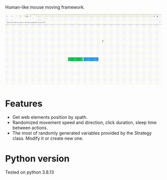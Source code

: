 Human-like mouse moving framework.

![](humouse.gif)

# Features

- Get web elements position by xpath.
- Randomized movement speed and direction, click duration, sleep time between actions.
- The most of randomly generated variables provided by the Strategy class. Modify it or create new one.

# Python version
Tested on python 3.8.13
